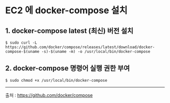 # EC2 에 docker-compose 설치


## 1. docker-compose latest (최신) 버전 설치
```shell
$ sudo curl -L https://github.com/docker/compose/releases/latest/download/docker-compose-$(uname -s)-$(uname -m) -o /usr/local/bin/docker-compose
```

## 2. docker-compose 명령어 실행 권한 부여
```shell
$ sudo chmod +x /usr/local/bin/docker-compose
```

---
출처 : https://github.com/docker/compose